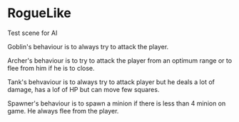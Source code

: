 # RogueLike

Test scene for AI

Goblin's behaviour is to always try to attack the player.

Archer's behaviour is to try to attack the player from an optimum range or to flee from him if he is to close.

Tank's behvaviour is to always try to attack player but he deals a lot of damage, has a lof of HP but can move few squares.

Spawner's behaviour is to spawn a minion if there is less than 4 minion on game. He always flee from the player.

